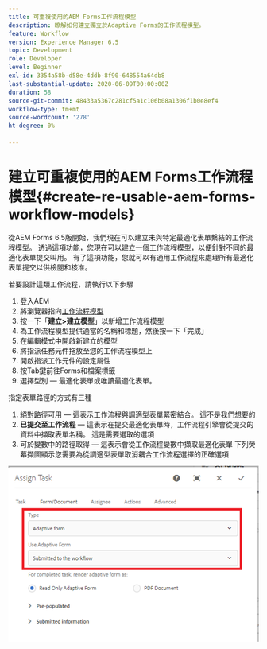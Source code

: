 ```yaml
---
title: 可重複使用的AEM Forms工作流程模型
description: 瞭解如何建立獨立於Adaptive Forms的工作流程模型。
feature: Workflow
version: Experience Manager 6.5
topic: Development
role: Developer
level: Beginner
exl-id: 3354a58b-d58e-4ddb-8f90-648554a64db8
last-substantial-update: 2020-06-09T00:00:00Z
duration: 58
source-git-commit: 48433a5367c281cf5a1c106b08a1306f1b0e8ef4
workflow-type: tm+mt
source-wordcount: '278'
ht-degree: 0%

---
```


# 建立可重複使用的AEM Forms工作流程模型{#create-re-usable-aem-forms-workflow-models}

從AEM Forms 6.5版開始，我們現在可以建立未與特定最適化表單繫結的工作流程模型。 透過這項功能，您現在可以建立一個工作流程模型，以便針對不同的最適化表單提交叫用。 有了這項功能，您就可以有通用工作流程來處理所有最適化表單提交以供檢閱和核准。

若要設計這類工作流程，請執行以下步驟

1. 登入AEM
1. 將瀏覽器指向[工作流程模型](http://localhost:4502/libs/cq/workflow/admin/console/content/models.html)
1. 按一下「__建立>建立模型__」以新增工作流程模型
1. 為工作流程模型提供適當的名稱和標題，然後按一下「完成」
1. 在編輯模式中開啟新建立的模型
1. 將指派任務元件拖放至您的工作流程模型上
1. 開啟指派工作元件的設定屬性
1. 按Tab鍵前往Forms和檔案標籤
1. 選擇型別 — 最適化表單或唯讀最適化表單。

指定表單路徑的方式有三種

1. 絕對路徑可用 — 這表示工作流程與調適型表單緊密結合。 這不是我們想要的
1. **已提交至工作流程** — 這表示在提交最適化表單時，工作流程引擎會從提交的資料中擷取表單名稱。 這是需要選取的選項
1. 可於變數中的路徑取得 — 這表示會從工作流程變數中擷取最適化表單
下列熒幕擷圖顯示您需要為從調適型表單取消耦合工作流程選擇的正確選項

![可重複使用的AEM Forms工作流程模型](assets/workflomodel.PNG)
